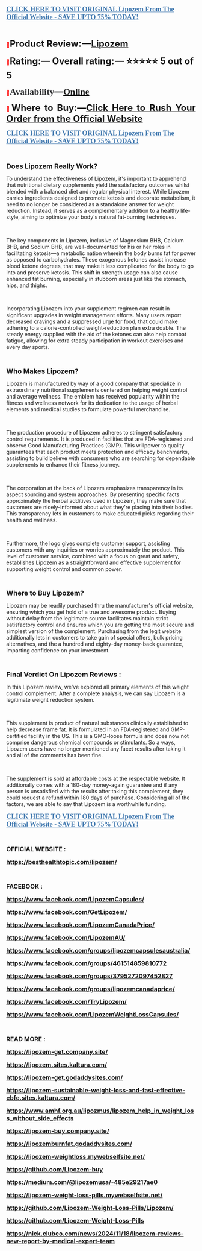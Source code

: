 <p align="left"><strong><a href="https://besthealthtopic.com/lipozem-buy/" target="_blank"><span style="color: #437ab0;"><span style="font-family: 'Linux Libertine G';"><span style="font-size: large;"><u>CLICK HERE TO VISIT ORIGINAL Lipozem From The Official Website - SAVE UPTO 75% TODAY!</u></span></span></span></a></strong></p>
<p align="left">&nbsp;</p>
<p align="justify"><span style="color: #ff0000;">📣</span><span style="font-size: x-large;"><span lang="en-US"><strong>Product Review: &mdash;</strong></span></span><a href="https://www.facebook.com/LipozemCapsules/" target="_blank"><span style="font-size: x-large;"><span lang="en-US"><strong>Lipozem</strong></span></span></a></p>
<p><span style="color: #ff0000;">📣</span><span style="font-size: x-large;"><span lang="en-US"><strong>Rating:&mdash; Overall rating: &mdash; ⭐⭐⭐⭐⭐ 5 out of 5</strong></span></span></p>
<p><strong><span style="color: #ff0000;">📣</span></strong><strong><span style="color: #323335;"><span style="font-family: 'PT Serif', serif;"><span style="font-size: x-large;"><span lang="en-US"><strong>Availability</strong></span></span></span></span></strong><strong><span style="color: #323335;"><span style="font-size: x-large;">&mdash;</span></span></strong><strong><a href="https://www.facebook.com/GetLipozem/" target="_blank"><span style="font-family: 'PT Serif', serif;"><span style="font-size: x-large;"><span lang="en-US"><u><strong>Online</strong></u></span></span></span></a></strong></p>
<p align="justify"><span style="color: #ff0000;">📣</span><span style="font-size: x-large;"><span lang="en-US"><strong>Where to Buy:&mdash;</strong></span></span><a href="https://www.facebook.com/LipozemCanadaPrice/"><span style="font-size: x-large;"><strong>Click Here to Rush Your Order from the Official Website</strong></span></a></p>
<p align="left"><strong><a href="https://www.facebook.com/LipozemAU/" target="_blank"><span style="color: #437ab0;"><span style="font-family: 'Linux Libertine G';"><span style="font-size: large;"><span lang="en-US"><u><strong>CLICK HERE TO VISIT ORIGINAL Lipozem From The Official Website - SAVE UPTO 75% TODAY!</strong></u></span></span></span></span></a></strong></p>
<p align="left">&nbsp;</p>
<p><span style="font-size: large;"><strong>Does Lipozem Really Work?</strong></span></p>
<p>To understand the effectiveness of Lipozem, it's important to apprehend that nutritional dietary supplements yield the satisfactory outcomes whilst blended with a balanced diet and regular physical interest. While Lipozem carries ingredients designed to promote ketosis and decorate metabolism, it need to no longer be considered as a standalone answer for weight reduction. Instead, it serves as a complementary addition to a healthy life-style, aiming to optimize your body's natural fat-burning techniques.</p>
<p>&nbsp;</p>
<p>The key components in Lipozem, inclusive of Magnesium BHB, Calcium BHB, and Sodium BHB, are well-documented for his or her roles in facilitating ketosis&mdash;a metabolic nation wherein the body burns fat for power as opposed to carbohydrates. These exogenous ketones assist increase blood ketone degrees, that may make it less complicated for the body to go into and preserve ketosis. This shift in strength usage can also cause enhanced fat burning, especially in stubborn areas just like the stomach, hips, and thighs.</p>
<p>&nbsp;</p>
<p align="left">Incorporating Lipozem into your supplement regimen can result in significant upgrades in weight management efforts. Many users report decreased cravings and a suppressed urge for food, that could make adhering to a calorie-controlled weight-reduction plan extra doable. The steady energy supplied with the aid of the ketones can also help combat fatigue, allowing for extra steady participation in workout exercises and every day sports.</p>
<p>&nbsp;</p>
<p><span style="font-size: large;"><strong>Who Makes Lipozem?</strong></span></p>
<p>Lipozem is manufactured by way of a good company that specialize in extraordinary nutritional supplements centered on helping weight control and average wellness. The emblem has received popularity within the fitness and wellness network for its dedication to the usage of herbal elements and medical studies to formulate powerful merchandise.</p>
<p>&nbsp;</p>
<p>The production procedure of Lipozem adheres to stringent satisfactory control requirements. It is produced in facilities that are FDA-registered and observe Good Manufacturing Practices (GMP). This willpower to quality guarantees that each product meets protection and efficacy benchmarks, assisting to build believe with consumers who are searching for dependable supplements to enhance their fitness journey.</p>
<p>&nbsp;</p>
<p>The corporation at the back of Lipozem emphasizes transparency in its aspect sourcing and system approaches. By presenting specific facts approximately the herbal additives used in Lipozem, they make sure that customers are nicely-informed about what they're placing into their bodies. This transparency lets in customers to make educated picks regarding their health and wellness.</p>
<p>&nbsp;</p>
<p>Furthermore, the logo gives complete customer support, assisting customers with any inquiries or worries approximately the product. This level of customer service, combined with a focus on great and safety, establishes Lipozem as a straightforward and effective supplement for supporting weight control and common power.</p>
<p>&nbsp;</p>
<p><span style="font-size: large;"><strong>Where to Buy Lipozem?</strong></span></p>
<p>Lipozem may be readily purchased thru the manufacturer's official website, ensuring which you get hold of a true and awesome product. Buying without delay from the legitimate source facilitates maintain strict satisfactory control and ensures which you are getting the most secure and simplest version of the complement. Purchasing from the legit website additionally lets in customers to take gain of special offers, bulk pricing alternatives, and the a hundred and eighty-day money-back guarantee, imparting confidence on your investment.</p>
<p>&nbsp;</p>
<p><span style="font-size: large;"><strong>Final Verdict On Lipozem Reviews :</strong></span></p>
<p>In this Lipozem review, we've explored all primary elements of this weight control complement. After a complete analysis, we can say Lipozem is a legitimate weight reduction system.</p>
<p>&nbsp;</p>
<p>This supplement is product of natural substances clinically established to help decrease frame fat. It is formulated in an FDA-registered and GMP-certified facility in the US. This is a GMO-loose formula and does now not comprise dangerous chemical compounds or stimulants. So a ways, Lipozem users have no longer mentioned any facet results after taking it and all of the comments has been fine.</p>
<p>&nbsp;</p>
<p>The supplement is sold at affordable costs at the respectable website. It additionally comes with a 180-day money-again guarantee and if any person is unsatisfied with the results after taking this complement, they could request a refund within 180 days of purchase. Considering all of the factors, we are able to say that Lipozem is a worthwhile funding.</p>
<p align="left"><strong><a href="https://www.facebook.com/TryLipozem/" target="_blank"><span style="color: #437ab0;"><span style="font-family: 'Linux Libertine G';"><span style="font-size: large;"><span lang="en-US"><u><strong>CLICK HERE TO VISIT ORIGINAL Lipozem From The Official Website - SAVE UPTO 75% TODAY!</strong></u></span></span></span></span></a></strong></p>
<p align="left">&nbsp;</p>
<p><span style="font-size: medium;"><strong>OFFICIAL WEBSITE :</strong></span></p>
<p><span style="font-size: medium;"><a href="https://besthealthtopic.com/lipozem/"><strong>https://besthealthtopic.com/lipozem/</strong></a></span></p>
<p>&nbsp;</p>
<p><span style="font-size: medium;"><strong>FACEBOOK :</strong></span></p>
<p><span style="font-size: medium;"><a href="https://www.facebook.com/LipozemCapsules/"><strong>https://www.facebook.com/LipozemCapsules/</strong></a></span></p>
<p><span style="font-size: medium;"><a href="https://www.facebook.com/GetLipozem/"><strong>https://www.facebook.com/GetLipozem/</strong></a></span></p>
<p><span style="font-size: medium;"><a href="https://www.facebook.com/LipozemCanadaPrice/"><strong>https://www.facebook.com/LipozemCanadaPrice/</strong></a></span></p>
<p><span style="font-size: medium;"><a href="https://www.facebook.com/LipozemAU/"><strong>https://www.facebook.com/LipozemAU/</strong></a></span></p>
<p><span style="font-size: medium;"><a href="https://www.facebook.com/groups/lipozemcapsulesaustralia/"><strong>https://www.facebook.com/groups/lipozemcapsulesaustralia/</strong></a></span></p>
<p><span style="font-size: medium;"><a href="https://www.facebook.com/groups/461514859810772"><strong>https://www.facebook.com/groups/461514859810772</strong></a></span></p>
<p><span style="font-size: medium;"><a href="https://www.facebook.com/groups/3795272097452827"><strong>https://www.facebook.com/groups/3795272097452827</strong></a></span></p>
<p><span style="font-size: medium;"><a href="https://www.facebook.com/groups/lipozemcanadaprice/"><strong>https://www.facebook.com/groups/lipozemcanadaprice/</strong></a></span></p>
<p><span style="font-size: medium;"><a href="https://www.facebook.com/TryLipozem/"><strong>https://www.facebook.com/TryLipozem/</strong></a></span></p>
<p><span style="font-size: medium;"><a href="https://www.facebook.com/LipozemWeightLossCapsules/"><strong>https://www.facebook.com/LipozemWeightLossCapsules/</strong></a></span></p>
<p>&nbsp;</p>
<p><span style="font-size: medium;"><strong>READ MORE :</strong></span></p>
<p><span style="font-size: medium;"><strong><a href="https://lipozem-get.company.site/">https://lipozem-get.company.site/</a></strong></span></p>
<p><span style="font-size: medium;"><strong><a href="https://lipozem.sites.kaltura.com/">https://lipozem.sites.kaltura.com/</a></strong></span></p>
<p><span style="font-size: medium;"><strong><a href="https://lipozem-get.godaddysites.com/">https://lipozem-get.godaddysites.com/</a></strong></span></p>
<p><span style="font-size: medium;"><strong><a href="https://lipozem-sustainable-weight-loss-and-fast-effective-ebfe.sites.kaltura.com/">https://lipozem-sustainable-weight-loss-and-fast-effective-ebfe.sites.kaltura.com/</a></strong></span></p>
<p><span style="font-size: medium;"><strong><a href="https://www.amhf.org.au/lipozmus/lipozem_help_in_weight_loss_without_side_effects">https://www.amhf.org.au/lipozmus/lipozem_help_in_weight_loss_without_side_effects</a></strong></span></p>
<p><span style="font-size: medium;"><a href="https://lipozem-buy.company.site/"><strong>https://lipozem-buy.company.site/</strong></a></span></p>
<p><span style="font-size: medium;"><a href="https://lipozemburnfat.godaddysites.com/"><strong>https://lipozemburnfat.godaddysites.com/</strong></a></span></p>
<p><span style="font-size: medium;"><a href="https://lipozem-weightloss.mywebselfsite.net/"><strong>https://lipozem-weightloss.mywebselfsite.net/</strong></a></span></p>
<p><span style="font-size: medium;"><a href="https://github.com/Lipozem-buy"><strong>https://github.com/Lipozem-buy</strong></a></span></p>
<p><span style="font-size: medium;"><a href="https://medium.com/@lipozemusa/-485e29217ae0"><strong>https://medium.com/@lipozemusa/-485e29217ae0</strong></a></span></p>
<p><span style="font-size: medium;"><a href="https://lipozem-weight-loss-pills.mywebselfsite.net/"><strong>https://lipozem-weight-loss-pills.mywebselfsite.net/</strong></a></span></p>
<p><span style="font-size: medium;"><a href="https://github.com/Lipozem-Weight-Loss-Pills/Lipozem/"><strong>https://github.com/Lipozem-Weight-Loss-Pills/Lipozem/</strong></a></span></p>
<p><span style="font-size: medium;"><a href="https://github.com/Lipozem-Weight-Loss-Pills"><strong>https://github.com/Lipozem-Weight-Loss-Pills</strong></a></span></p>
<p><span style="font-size: medium;"><a href="https://nick.clubeo.com/news/2024/11/18/lipozem-reviews-new-report-by-medical-expert-team"><strong>https://nick.clubeo.com/news/2024/11/18/lipozem-reviews-new-report-by-medical-expert-team</strong></a></span></p>
<p align="left">&nbsp;</p>
